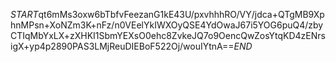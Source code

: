 $START$qt6mMs3oxw6bTbfvFeezanG1kE43U/pxvhhhRO/VY/jdca+QTgMB9XphnMPsn+XoNZm3K+nFz/n0VEelYkIWXOyQSE4YdOwaJ67i5YOG6puQ4/zbyCTIqMbYxLX+zXHKI1SbmYEXsO0ehc8ZvkeJQ7o9OencQwZosYtqKD4zENrsigX+yp4p2890PAS3LMjReuDIEBoF522Oj/wouIYtnA==$END$